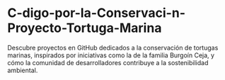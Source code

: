 # C-digo-por-la-Conservaci-n-Proyecto-Tortuga-Marina
Descubre proyectos en GitHub dedicados a la conservación de tortugas marinas, inspirados por iniciativas como la de la familia Burgoín Ceja, y cómo la comunidad de desarrolladores contribuye a la sostenibilidad ambiental.
